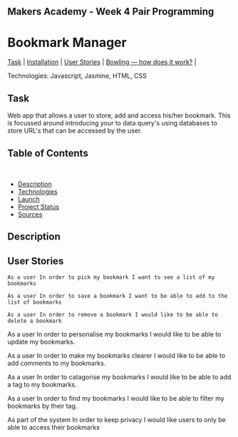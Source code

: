 ## Makers Academy - Week 4 Pair Programming

Bookmark Manager
=================

[Task](#Task) | [Installation](#Installation) | [User Stories](#User) | [Bowling — how does it work?](#Bowling) |

Technologies: Javascript, Jasmine, HTML, CSS

## Task

Web app that allows a user to store, add and access his/her bookmark. This is focussed around introducing your to data query's using databases to store URL's that can be accessed by the user.

## Table of Contents
​
* [Description](#introduction)
* [Technologies](#technologies)
* [Launch](#launch)
* [Project Status](#project-status)
* [Sources](#sources)

## Description

## <a name="User">User Stories</a>
``
As a user
In order to pick my bookmark
I want to see a list of my bookmarks
``

``
As a user
In order to save a bookmark
I want to be able to add to the list of bookmarks
``

``
As a user
In order to remove a bookmark
I would like to be able to delete a bookmark
``

As a user
In order to personalise my bookmarks
I would like to be able to update my bookmarks.

As a user
In order to make my bookmarks clearer
I would like to be able to add comments to my bookmarks.

As a user
In order to catagorise my bookmarks
I would like to be able to add a tag to my bookmarks.

As a user
In order to find my bookmarks
I would like to be able to filter my bookmarks by their tag. 

As part of the system
In order to keep privacy
I would like users to only be able to access their bookmarks
​

